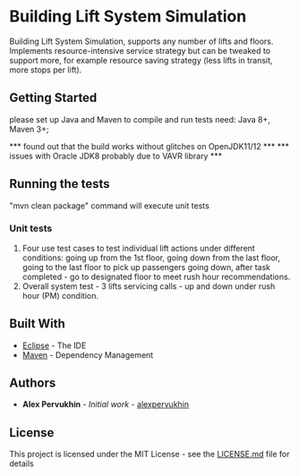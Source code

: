 # Building Lift System Simulation

Building Lift System Simulation, supports any number of lifts and floors. 
Implements resource-intensive service strategy but can be tweaked to support more,
for example resource saving strategy (less lifts in transit, more stops per lift). 

## Getting Started

please set up Java and Maven to compile and run tests
need: Java 8+, Maven 3+;

*** found out that the build works without glitches on OpenJDK11/12 ***
*** issues with Oracle JDK8 probably due to VAVR library ***

## Running the tests

"mvn clean package" command will execute unit tests

### Unit tests

1. Four use test cases to test individual lift actions under different 
   conditions: going up from the 1st floor, going down from the last floor, 
               going to the last floor to pick up passengers going down, 
               after task completed - go to designated floor to meet 
               rush hour recommendations. 
2. Overall system test - 3 lifts servicing calls - up and down under rush hour (PM)
   condition. 

## Built With

* [Eclipse](https://www.eclipse.org/) - The IDE
* [Maven](https://maven.apache.org/) - Dependency Management

## Authors

* **Alex Pervukhin** - *Initial work* - [alexpervukhin](https://github.com/alexpervukhin/system)

## License

This project is licensed under the MIT License - see the [LICENSE.md](LICENSE.md) file for details

